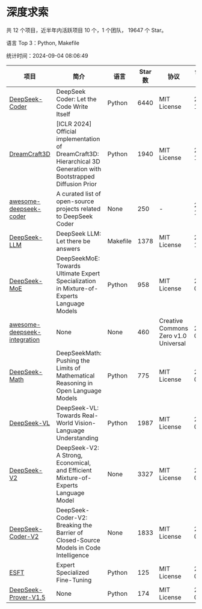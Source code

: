 # 深度求索

共 12 个项目，近半年内活跃项目 10 个，1 个团队， 19647 个 Star。

语言 Top 3：Python, Makefile

统计时间：2024-09-04 08:06:49

| 项目 | 简介 | 语言 | Star 数 | 协议 | 创建时间 | 最后更新时间 | 最后提交时间 |
| --- | --- | --- | --- | --- | --- | --- | --- |
| [DeepSeek-Coder](https://github.com/deepseek-ai/DeepSeek-Coder) | DeepSeek Coder: Let the Code Write Itself | Python | 6440 | MIT License | 2023-10-20 | 2024-09-04 | 2024-05-21 |
| [DreamCraft3D](https://github.com/deepseek-ai/DreamCraft3D) | [ICLR 2024] Official implementation of DreamCraft3D: Hierarchical 3D Generation with Bootstrapped Diffusion Prior | Python | 1940 | MIT License | 2023-10-23 | 2024-09-01 | 2024-08-21 |
| [awesome-deepseek-coder](https://github.com/deepseek-ai/awesome-deepseek-coder) | A curated list of open-source projects related to DeepSeek Coder | None | 250 | - | 2023-11-06 | 2024-09-02 | 2024-04-03 |
| [DeepSeek-LLM](https://github.com/deepseek-ai/DeepSeek-LLM) | DeepSeek LLM: Let there be answers | Makefile | 1378 | MIT License | 2023-11-29 | 2024-09-01 | 2024-02-04 |
| [DeepSeek-MoE](https://github.com/deepseek-ai/DeepSeek-MoE) | DeepSeekMoE: Towards Ultimate Expert Specialization in Mixture-of-Experts Language Models | Python | 958 | MIT License | 2024-01-02 | 2024-09-03 | 2024-01-16 |
| [awesome-deepseek-integration](https://github.com/deepseek-ai/awesome-deepseek-integration) | None | None | 460 | Creative Commons Zero v1.0 Universal | 2024-01-11 | 2024-09-03 | 2024-08-31 |
| [DeepSeek-Math](https://github.com/deepseek-ai/DeepSeek-Math) | DeepSeekMath: Pushing the Limits of Mathematical Reasoning in Open Language Models | Python | 775 | MIT License | 2024-02-05 | 2024-09-03 | 2024-04-15 |
| [DeepSeek-VL](https://github.com/deepseek-ai/DeepSeek-VL) | DeepSeek-VL: Towards Real-World Vision-Language Understanding | Python | 1987 | MIT License | 2024-03-07 | 2024-09-04 | 2024-04-24 |
| [DeepSeek-V2](https://github.com/deepseek-ai/DeepSeek-V2) | DeepSeek-V2: A Strong, Economical, and Efficient Mixture-of-Experts Language Model | None | 3327 | MIT License | 2024-04-22 | 2024-09-04 | 2024-08-10 |
| [DeepSeek-Coder-V2](https://github.com/deepseek-ai/DeepSeek-Coder-V2) | DeepSeek-Coder-V2: Breaking the Barrier of Closed-Source Models in Code Intelligence | None | 1833 | MIT License | 2024-06-14 | 2024-09-04 | 2024-07-03 |
| [ESFT](https://github.com/deepseek-ai/ESFT) | Expert Specialized Fine-Tuning | Python | 125 | MIT License | 2024-07-04 | 2024-09-03 | 2024-08-12 |
| [DeepSeek-Prover-V1.5](https://github.com/deepseek-ai/DeepSeek-Prover-V1.5) | None | Python | 174 | MIT License | 2024-08-15 | 2024-09-04 | 2024-08-16 |
